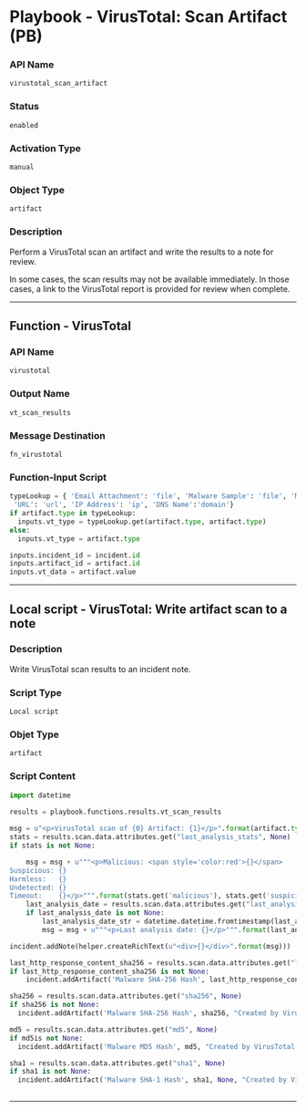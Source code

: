 <!--
    DO NOT MANUALLY EDIT THIS FILE
    THIS FILE IS AUTOMATICALLY GENERATED WITH resilient-sdk codegen
    Generated with resilient-sdk v49.0.4368
-->

# Playbook - VirusTotal: Scan Artifact (PB)

### API Name
`virustotal_scan_artifact`

### Status
`enabled`

### Activation Type
`manual`

### Object Type
`artifact`

### Description
Perform a VirusTotal scan an artifact and write the results to a note for review.  

In some cases, the scan results may not be available immediately. 
In those cases, a link to the VirusTotal report is provided for review when complete. 


---
## Function - VirusTotal

### API Name
`virustotal`

### Output Name
`vt_scan_results`

### Message Destination
`fn_virustotal`

### Function-Input Script
```python
typeLookup = { 'Email Attachment': 'file', 'Malware Sample': 'file', 'Malware MD5 Hash': 'hash', 'Malware SHA-1 Hash': 'hash', 'Malware SHA-256 Hash': 'hash', 'Other File': 'file', 'RCF 822 Email Message Fife': 'file', 'File Name': 'filename',
 'URL': 'url', 'IP Address': 'ip', 'DNS Name':'domain'}
if artifact.type in typeLookup:
  inputs.vt_type = typeLookup.get(artifact.type, artifact.type)
else:
  inputs.vt_type = artifact.type

inputs.incident_id = incident.id
inputs.artifact_id = artifact.id
inputs.vt_data = artifact.value
```

---

## Local script - VirusTotal: Write artifact scan to a note

### Description
Write VirusTotal scan results to an incident note.

### Script Type
`Local script`

### Objet Type
`artifact`

### Script Content
```python
import datetime

results = playbook.functions.results.vt_scan_results
  
msg = u"<p>VirusTotal scan of {0} Artifact: {1}</p>".format(artifact.type, artifact.value)
stats = results.scan.data.attributes.get("last_analysis_stats", None)
if stats is not None:

    msg = msg + u"""<p>Malicious: <span style='color:red'>{}</span>
Suspicious: {}
Harmless:   {}
Undetected: {}
Timeout:    {}</p>""".format(stats.get('malicious'), stats.get('suspicious'),stats.get('harmless'), stats.get('undetected'), stats.get('timeout'))
    last_analysis_date = results.scan.data.attributes.get("last_analysis_date", None)
    if last_analysis_date is not None:
        last_analysis_date_str = datetime.datetime.fromtimestamp(last_analysis_date).strftime('%Y-%b-%d %H:%M:%S')
        msg = msg + u"""<p>Last analysis date: {}</p>""".format(last_analysis_date_str)

incident.addNote(helper.createRichText(u"<div>{}</div>".format(msg)))

last_http_response_content_sha256 = results.scan.data.attributes.get("last_http_response_content_sha256", None)
if last_http_response_content_sha256 is not None:
    incident.addArtifact('Malware SHA-256 Hash', last_http_response_content_sha256, "Created by VirusTotal scan of artifact type: {0} value: {1}".format(artifact.type, artifact.value))

sha256 = results.scan.data.attributes.get("sha256", None) 
if sha256 is not None:
  incident.addArtifact('Malware SHA-256 Hash', sha256, "Created by VirusTotal scan of artifact type: {0} value: {1}".format(artifact.type, artifact.value))

md5 = results.scan.data.attributes.get("md5", None)
if md5is not None:
  incident.addArtifact('Malware MD5 Hash', md5, "Created by VirusTotal scan of artifact type: {0} value: {1}".format(artifact.type, artifact.value))

sha1 = results.scan.data.attributes.get("sha1", None)
if sha1 is not None:
  incident.addArtifact('Malware SHA-1 Hash', sha1, None, "Created by VirusTotal scan of artifact type: {0} value: {1}".format(artifact.type, artifact.value))
  
```

---

